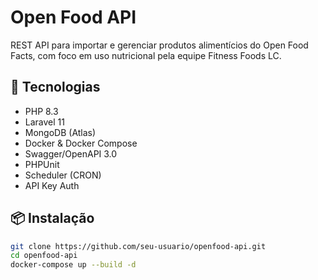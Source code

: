 # Open Food API

REST API para importar e gerenciar produtos alimentícios do Open Food Facts, com foco em uso nutricional pela equipe Fitness Foods LC.

## 🚀 Tecnologias

- PHP 8.3
- Laravel 11
- MongoDB (Atlas)
- Docker & Docker Compose
- Swagger/OpenAPI 3.0
- PHPUnit
- Scheduler (CRON)
- API Key Auth

## 📦 Instalação

```bash
git clone https://github.com/seu-usuario/openfood-api.git
cd openfood-api
docker-compose up --build -d
